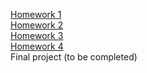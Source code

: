 [Homework 1](https://yurkorom.github.io/beauty-zone/homework-1/)<br>
[Homework 2](https://yurkorom.github.io/beauty-zone/homework-2/)<br>
[Homework 3](https://yurkorom.github.io/beauty-zone/homework-3/)<br>
[Homework 4](https://yurkorom.github.io/beauty-zone/homework-4/)<br>
Final project (to be completed)
